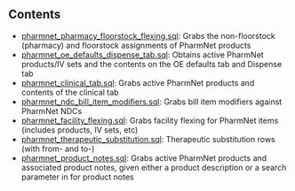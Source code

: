 
## Contents
* [pharmnet_pharmacy_floorstock_flexing.sql](./pharmnet_pharmacy_floorstock_flexing.sql): Grabs the non-floorstock (pharmacy) and floorstock assignments of PharmNet products 
* [pharmnet_oe_defaults_dispense_tab.sql](./pharmnet_oe_defaults_dispense_tab.sql): Obtains active PharmNet products/IV sets and the contents on the OE defaults tab and Dispense tab 
* [pharmnet_clinical_tab.sql](./pharmnet_clinical_tab.sql): Grabs active PharmNet products and contents of the clinical tab 
* [pharmnet_ndc_bill_item_modifiers.sql](./pharmnet_ndc_bill_item_modifiers.sql): Grabs bill item modifiers against PharmNet NDCs 
* [pharmnet_facility_flexing.sql](./pharmnet_facility_flexing.sql): Grabs facility flexing for PharmNet items (includes products, IV sets, etc) 
* [pharmnet_therapeutic_substitution.sql](./pharmnet_therapeutic_substitution.sql): Therapeutic substitution rows (with from- and to-) 
* [pharmnet_product_notes.sql](./pharmnet_product_notes.sql): Grabs active PharmNet products and associated product notes, given either a product description or a search parameter in for product notes 
